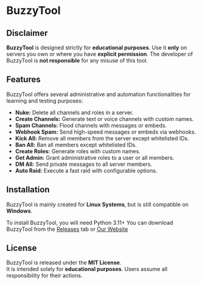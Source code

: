 # **BuzzyTool**

## **Disclaimer**
**BuzzyTool** is designed strictly for **educational purposes**. Use it **only** on servers you own or where you have **explicit permission**. The developer of BuzzyTool is **not responsible** for any misuse of this tool.  

## **Features**
BuzzyTool offers several administrative and automation functionalities for learning and testing purposes:

- **Nuke:** Delete all channels and roles in a server.  
- **Create Channels:** Generate text or voice channels with custom names.  
- **Spam Channels:** Flood channels with messages or embeds.  
- **Webhook Spam:** Send high-speed messages or embeds via webhooks.  
- **Kick All:** Remove all members from the server except whitelisted IDs.  
- **Ban All:** Ban all members except whitelisted IDs.  
- **Create Roles:** Generate roles with custom names.  
- **Get Admin:** Grant administrative roles to a user or all members.  
- **DM All:** Send private messages to all server members.  
- **Auto Raid:** Execute a fast raid with configurable options.  

## **Installation**
BuzzyTool is mainly created for **Linux Systems**, but is still compatible on **Windows**.

To install BuzzyTool, you will need Python 3.11+
You can download BuzzyTool from the [Releases](https://github.com/buzzyprojects/BuzzyTool/releases/latest) tab or [Our Website](https://buzzytool.pages.dev/)

## **License**
BuzzyTool is released under the **MIT License**.  
It is intended solely for **educational purposes**. Users assume all responsibility for their actions.  

